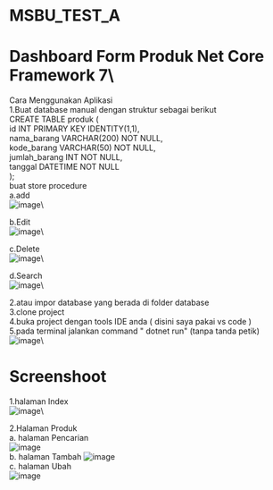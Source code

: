 # MSBU_TEST_A
# Dashboard Form Produk Net Core Framework 7\
Cara Menggunakan Aplikasi\
1.Buat database manual dengan struktur sebagai berikut\
CREATE TABLE produk (\
    id INT PRIMARY KEY IDENTITY(1,1),\
    nama_barang VARCHAR(200) NOT NULL,\
    kode_barang VARCHAR(50) NOT NULL,\
    jumlah_barang INT NOT NULL,\
    tanggal DATETIME NOT NULL\
);\
buat store procedure\
a.add\
![image](https://github.com/willytaufik/MSBU_TEST_A/assets/7637864/975b7755-7b13-4c8f-b052-480b81065021)\

b.Edit\
![image](https://github.com/willytaufik/MSBU_TEST_A/assets/7637864/ccbf2b85-c53d-44d0-b136-d6b339662930)\

c.Delete\
![image](https://github.com/willytaufik/MSBU_TEST_A/assets/7637864/01b3468d-0a97-4a3e-8cb3-04b6ed434588)\

d.Search\
![image](https://github.com/willytaufik/MSBU_TEST_A/assets/7637864/269aed50-94d5-42f1-8041-69bc3a440b67)\

2.atau impor database yang berada di folder database\
3.clone project \
4.buka project dengan tools IDE anda ( disini saya pakai vs code )\
5.pada terminal jalankan command " dotnet run" (tanpa tanda petik)\
![image](https://github.com/willytaufik/MSBU_TEST_A/assets/7637864/6d055b1a-3f92-4559-92b3-90344bf4300a)\

# Screenshoot
1.halaman Index\
![image](https://github.com/willytaufik/MSBU_TEST_A/assets/7637864/d7d911f6-2268-4981-8dc8-c473affdf537)\

2.Halaman Produk\
  a. halaman Pencarian\
  ![image](https://github.com/willytaufik/MSBU_TEST_A/assets/7637864/0d9f2fb9-21b2-4644-bc32-ca7c3aef7ef1)\
  b. halaman Tambah 
  ![image](https://github.com/willytaufik/MSBU_TEST_A/assets/7637864/1476dea4-52e5-47c1-a9e5-7f32f45d5a69)\
  c. halaman Ubah\
  ![image](https://github.com/willytaufik/MSBU_TEST_A/assets/7637864/97f610fb-7664-4add-9a98-04e320482153)






